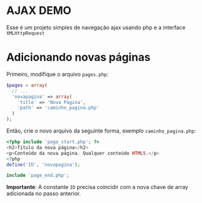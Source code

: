 # AJAX DEMO
Esse é um projeto simples de navegação ajax usando php e a interface `XMLHttpRequest`
# Adicionando novas páginas
Primeiro, modifique o arquivo `pages.php`:
```php
$pages = array(
  // ...
  'novapagina' => array(
    'title' => 'Nova Página',
    'path' => 'caminho_pagina.php'
  )
);
```
Então, crie o novo arquivo da seguinte forma, exemplo `caminho_pagina.php`:
```php
<?php include 'page_start.php'; ?>
<h2>Título da nova página</h2>
<p>Conteúdo da nova página. Qualquer conteúdo HTML5.</p>
<?php
define('ID', 'novapagina');

include 'page_end.php';
```
**Importante**: A constante `ID` precisa coincidir com a nova chave de array adicionada no passo anterior.
